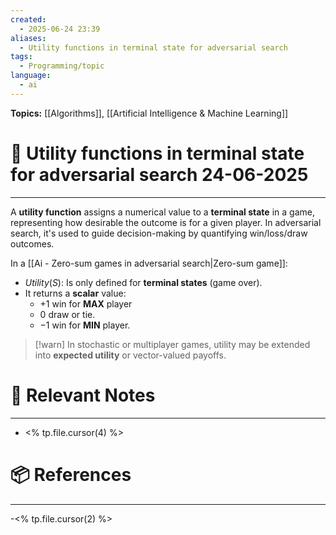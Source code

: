 ```yaml
---
created:
  - 2025-06-24 23:39
aliases:
  - Utility functions in terminal state for adversarial search
tags:
  - Programming/topic
language:
  - ai
---
```


**Topics:** [[Algorithms]], [[Artificial Intelligence & Machine Learning]]

# 📃 Utility functions in terminal state for adversarial search 24-06-2025

---
A **utility function** assigns a numerical value to a **terminal state** in a game, representing how desirable the outcome is for a given player. In adversarial search, it's used to guide decision-making by quantifying win/loss/draw outcomes.

In a [[Ai - Zero-sum games in adversarial search|Zero-sum game]]:
- $Utility(S)$: Is only defined for **terminal states** (game over).
- It returns a **scalar** value:
    - $+1$ win for **MAX** player
    - $0$ draw or tie.
    - $-1$ win for **MIN** player.

> [!warn] In stochastic or multiplayer games, utility may be extended into **expected utility** or vector-valued payoffs.

# 🔗 Relevant Notes

---
- <% tp.file.cursor(4) %>
# 📦 References

---

-<% tp.file.cursor(2) %>